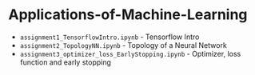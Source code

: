 # Applications-of-Machine-Learning

- `assignment1_TensorflowIntro.ipynb` - Tensorflow Intro
- `assignment2_TopologyNN.ipynb` - Topology of a Neural Network
- `assignment3_optimizer_loss_EarlyStopping.ipynb` - Optimizer, loss function and early stopping

